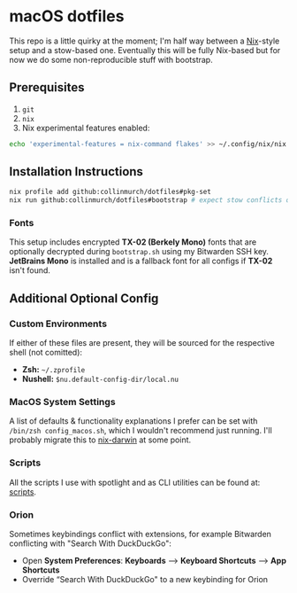 # macOS dotfiles

This repo is a little quirky at the moment; I'm half way between a [Nix](https://nixos.org)-style setup and a stow-based one.
Eventually this will be fully Nix-based but for now we do some non-reproducible stuff with bootstrap.

## Prerequisites

1. `git`
2. `nix`
3. Nix experimental features enabled:

```bash
echo 'experimental-features = nix-command flakes' >> ~/.config/nix/nix.conf
```

## Installation Instructions

```bash
nix profile add github:collinmurch/dotfiles#pkg-set
nix run github:collinmurch/dotfiles#bootstrap # expect stow conflicts on first run
```

### Fonts

This setup includes encrypted **TX-02 (Berkely Mono)** fonts that are optionally decrypted during `bootstrap.sh` using my Bitwarden SSH key.
**JetBrains Mono** is installed and is a fallback font for all configs if **TX-02** isn't found.

## Additional Optional Config

### Custom Environments

If either of these files are present, they will be sourced for the respective shell (not comitted):

- **Zsh:** `~/.zprofile`
- **Nushell:** `$nu.default-config-dir/local.nu`

### MacOS System Settings

A list of defaults & functionality explanations I prefer can be set with `/bin/zsh config_macos.sh`, which I wouldn't recommend just running. I'll probably migrate this to [nix-darwin](https://github.com/nix-darwin/nix-darwin) at some point.

### Scripts

All the scripts I use with spotlight and as CLI utilities can be found at: [scripts](https://github.com/collinmurch/scripts).

### Orion

Sometimes keybindings conflict with extensions, for example Bitwarden conflicting with "Search With DuckDuckGo":

- Open **System Preferences**: **Keyboards** --> **Keyboard Shortcuts** --> **App Shortcuts**
- Override “Search With DuckDuckGo" to a new keybinding for Orion
